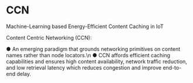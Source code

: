 # CCN
Machine-Learning based Energy-Efficient Content Caching in IoT


Content Centric Networking (CCN):

● An emerging paradigm that grounds networking primitives on content names rather than node locators.\n
● CCN affords efficient caching capabilities and ensures high content availability, network traffic reduction, and low retrieval latency which reduces congestion and improve end-to-end delay. 
